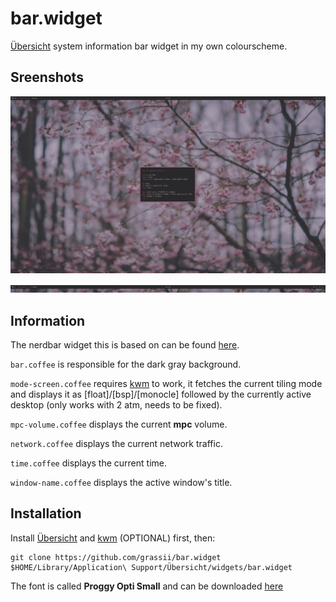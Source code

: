 # bar.widget
[Übersicht](http://tracesof.net/uebersicht/) system information bar widget in my own colourscheme.

## Sreenshots
![](https://raw.githubusercontent.com/grassii/bar.widget/master/images/ss.png)

![](https://raw.githubusercontent.com/grassii/bar.widget/master/images/ss2.png)

## Information

The nerdbar widget this is based on can be found [here](https://github.com/herrbischoff/nerdbar.widget).

`bar.coffee` is responsible for the dark gray background.

`mode-screen.coffee` requires [kwm](https://github.com/koekeishiya/kwm) to work, it fetches the current tiling mode and displays it as [float]/[bsp]/[monocle] followed by the currently active desktop (only works with 2 atm, needs to be fixed).

`mpc-volume.coffee` displays the current **mpc** volume.

`network.coffee` displays the current network traffic.

`time.coffee` displays the current time.

`window-name.coffee` displays the active window's title.

## Installation

Install [Übersicht](http://tracesof.net/uebersicht/) and [kwm](https://github.com/koekeishiya/kwm) (OPTIONAL) first, then:
```
git clone https://github.com/grassii/bar.widget $HOME/Library/Application\ Support/Übersicht/widgets/bar.widget
```
The font is called **Proggy Opti Small** and can be downloaded [here](http://www.proggyfonts.net/wp-content/download/ProggyOptiS.dfont.zip)

